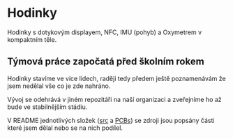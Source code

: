 # Hodinky
Hodinky s dotykovým displayem, NFC, IMU (pohyb) a Oxymetrem v kompaktním těle.

## Týmová práce započatá před školním rokem
Hodinky stavíme ve více lidech, raději tedy předem ještě poznamenávám že jsem nedělal vše co je zde nahráno.

Vývoj se odehrává v jiném repozitáři na naší organizaci a zveřejníme ho až bude ve stabilnějším stádiu.

V README jednotlivých složek ([src](src/) a [PCBs](PCBs/)) se zdroji jsou popsány části které jsem dělal nebo se na nich podílel.
